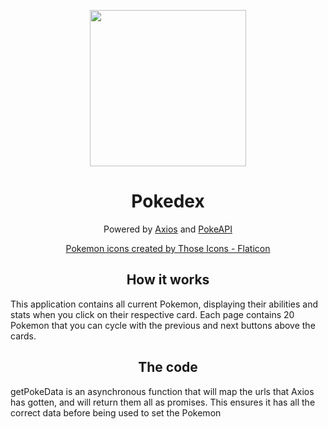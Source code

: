 <p align="center">
<img height="250px" width="250px" src="https://github.com/App317/pokedex/assets/101300095/effe0992-194f-41f0-99ad-8e3cc1ba5ba4">
</p>


<div align="center"> 
  <h1 href="https://app317.github.io/pokedex/">Pokedex</h1>
    <p>Powered by <a href="https://www.npmjs.com/package/axios">Axios</a> and <a href="https://pokeapi.co">PokeAPI</a></p>
  <a href="https://www.flaticon.com/free-icons/pokemon" title="pokemon icons">Pokemon icons created by Those Icons - Flaticon</a>
</div>

<h2 align="center">How it works</h2>
<p>
  This application contains all current Pokemon, displaying their abilities and stats when you click on their respective card. Each page contains 20 Pokemon that you can cycle with the previous and next buttons above the cards.
</p>

<h2 align="center">The code</h2>

<p>getPokeData is an asynchronous function that will map the urls that Axios has gotten, and will return them all as promises. This ensures it has all the correct data before being used to set the Pokemon </p>
